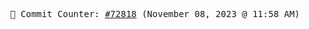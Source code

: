 <p align="center">
    <samp>
        📮 Commit Counter: <a href="https://github.com/Javascript-void0/Javascript-void0/commits/main">#72818</a> (November 08, 2023 @ 11:58 AM)
    </samp>
</p>